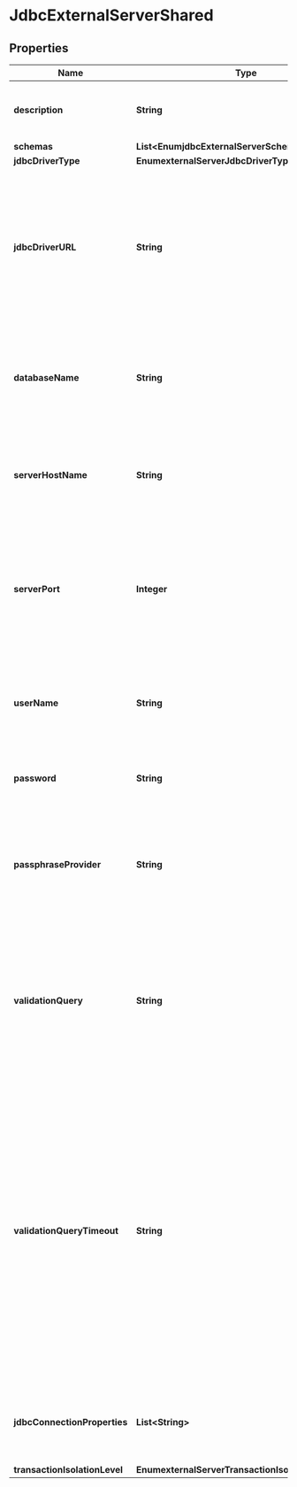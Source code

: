 

# JdbcExternalServerShared


## Properties

| Name | Type | Description | Notes |
|------------ | ------------- | ------------- | -------------|
|**description** | **String** | A description for this External Server |  [optional] |
|**schemas** | **List&lt;EnumjdbcExternalServerSchemaUrn&gt;** |  |  |
|**jdbcDriverType** | **EnumexternalServerJdbcDriverTypeProp** |  |  |
|**jdbcDriverURL** | **String** | Specify the complete JDBC URL which will be used instead of the automatic URL format. You must select type &#39;other&#39; for the jdbc-driver-type. |  [optional] |
|**databaseName** | **String** | Specifies which database to connect to. This is ignored if jdbc-driver-url is specified. |  [optional] |
|**serverHostName** | **String** | The host name of the database server. This is ignored if jdbc-driver-url is specified. |  [optional] |
|**serverPort** | **Integer** | The port number where the database server listens for requests. This is ignored if jdbc-driver-url is specified |  [optional] |
|**userName** | **String** | The name of the login account to use when connecting to the database server. |  [optional] |
|**password** | **String** | The login password for the specified user name. |  [optional] |
|**passphraseProvider** | **String** | The passphrase provider to use to obtain the login password for the specified user. |  [optional] |
|**validationQuery** | **String** | The SQL query that will be used to validate connections to the database before making them available to the Directory Server. |  [optional] |
|**validationQueryTimeout** | **String** | Specifies the amount of time to wait for a response from the database when executing the validation query, if one is set. If the timeout is exceeded, the Directory Server will drop the connection and obtain a new one. A value of zero indicates no timeout. |  [optional] |
|**jdbcConnectionProperties** | **List&lt;String&gt;** | Specifies the connection properties for the JDBC datasource. |  [optional] |
|**transactionIsolationLevel** | **EnumexternalServerTransactionIsolationLevelProp** |  |  [optional] |



